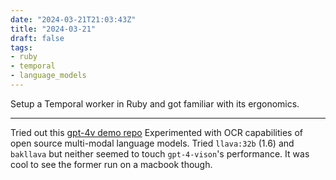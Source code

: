 ```yaml
---
date: "2024-03-21T21:03:43Z"
title: "2024-03-21"
draft: false
tags:
- ruby
- temporal
- language_models
---
```


Setup a Temporal worker in Ruby and got familiar with its ergonomics.

---

Tried out this [gpt-4v demo repo](https://github.com/logicalroot/gpt-4v-demos)
Experimented with OCR capabilities of open source multi-modal language models.
Tried `llava:32b` (1.6) and `bakllava` but neither seemed to touch `gpt-4-vison`'s performance.
It was cool to see the former run on a macbook though.